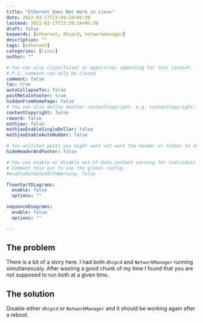 ```yaml
---
title: "Ethernet Does Not Work in Linux"
date: 2022-03-17T23:59:14+05:30
lastmod: 2022-03-17T23:59:14+05:30
draft: false
keywords: [ethernet, dhcpcd, networkmanager]
description: ""
tags: [ethernet]
categories: [linux]
author: ""

# You can also close(false) or open(true) something for this content.
# P.S. comment can only be closed
comment: false
toc: true 
autoCollapseToc: false
postMetaInFooter: true
hiddenFromHomePage: false
# You can also define another contentCopyright. e.g. contentCopyright: "This is another copyright."
contentCopyright: false
reward: false
mathjax: false
mathjaxEnableSingleDollar: false
mathjaxEnableAutoNumber: false

# You unlisted posts you might want not want the header or footer to show
hideHeaderAndFooter: false

# You can enable or disable out-of-date content warning for individual post.
# Comment this out to use the global config.
#enableOutdatedInfoWarning: false

flowchartDiagrams:
  enable: false
  options: ""

sequenceDiagrams: 
  enable: false
  options: ""

---
```


<!--more-->
## The problem
There is a bit of a story here. I had both `dhcpcd` and `NetworkManager` running simultaneously. After wasting a good chunk of my time I found that you are not supposed to run both at a given time. 

## The solution
Disable either `dhcpcd` or `NetworkManager` and it should be working again after a reboot.

